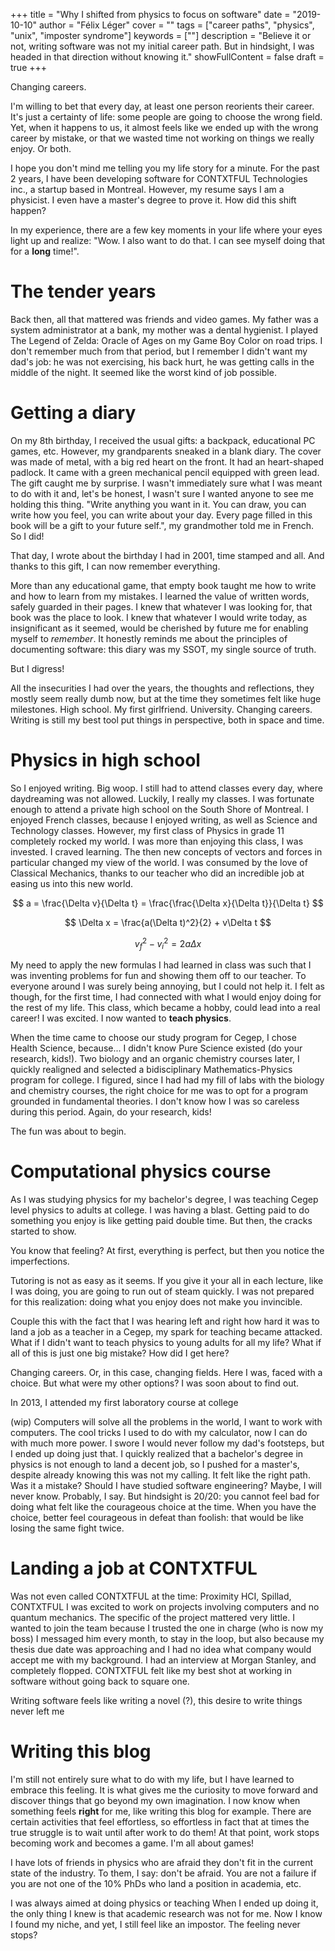 +++
title = "Why I shifted from physics to focus on software"
date = "2019-10-10"
author = "Félix Léger"
cover = ""
tags = ["career paths", "physics", "unix", "imposter syndrome"]
keywords = [""]
description = "Believe it or not, writing software was not my initial career path. But in hindsight, I was headed in that direction without knowing it."
showFullContent = false
draft = true
+++

Changing careers.

I'm willing to bet that every day, at least one person reorients their
career. It's just a certainty of life: some people are going to choose
the wrong field. Yet, when it happens to us, it almost feels like we
ended up with the wrong career by mistake, or that we wasted time not
working on things we really enjoy. Or both.

I hope you don't mind me telling you my life story for a minute. For
the past 2 years, I have been developing software for CONTXTFUL
Technologies inc., a startup based in Montreal. However, my resume
says I am a physicist. I even have a master's degree to prove it. How
did this shift happen?

In my experience, there are a few key moments in your life where your
eyes light up and realize: "Wow. I also want to do that. I can see
myself doing that for a **long** time!".

The tender years
================
Back then, all that mattered was friends and video games. My father
was a system administrator at a bank, my mother was a dental
hygienist. I played The Legend of Zelda: Oracle of Ages on my Game Boy
Color on road trips.  I don't remember much from that period, but I
remember I didn't want my dad's job: he was not exercising, his back
hurt, he was getting calls in the middle of the night. It seemed like
the worst kind of job possible.

Getting a diary
===============
On my 8th birthday, I received the usual gifts: a backpack,
educational PC games, etc. However, my grandparents sneaked in a blank
diary. The cover was made of metal, with a big red heart on the front.
It had an heart-shaped padlock. It came with a green mechanical pencil
equipped with green lead. The gift caught me by surprise. I wasn't
immediately sure what I was meant to do with it and, let's be honest,
I wasn't sure I wanted anyone to see me holding this thing. "Write
anything you want in it. You can draw, you can write how you feel, you
can write about your day. Every page filled in this book will be a
gift to your future self.", my grandmother told me in French. So I
did!

That day, I wrote about the birthday I had in 2001, time stamped and
all. And thanks to this gift, I can now remember everything.

More than any educational game, that empty book taught me how to write
and how to learn from my mistakes. I learned the value of written
words, safely guarded in their pages. I knew that whatever I was
looking for, that book was the place to look. I knew that whatever I
would write today, as insignificant as it seemed, would be cherished
by future me for enabling myself to *remember*. It honestly reminds me
about the principles of documenting software: this diary was my SSOT,
my single source of truth.

But I digress!

All the insecurities I had over the years, the thoughts and
reflections, they mostly seem really dumb now, but at the time they
sometimes felt like huge milestones. High school. My first girlfriend.
University. Changing careers. Writing is still my best tool put things
in perspective, both in space and time.

Physics in high school
======================
So I enjoyed writing. Big woop. I still had to attend classes every
day, where daydreaming was not allowed.  Luckily, I really my classes.
I was fortunate enough to attend a private high school on the South
Shore of Montreal.  I enjoyed French classes, because I enjoyed
writing, as well as Science and Technology classes.  However, my first
class of Physics in grade 11 completely rocked my world. I was more
than enjoying this class, I was invested. I craved learning. The then
new concepts of vectors and forces in particular changed my view of
the world. I was consumed by the love of Classical Mechanics, thanks
to our teacher who did an incredible job at easing us into this new
world.

$$
a = \frac{\Delta v}{\Delta t} = \frac{\frac{\Delta x}{\Delta t}}{\Delta t}
$$

$$
\Delta x = \frac{a(\Delta t)^2}{2} + v\Delta t
$$

$$
v_f^2 - v_i^2 = 2a\Delta x
$$

My need to apply the new formulas I had learned in class was such that
I was inventing problems for fun and showing them off to our teacher.
To everyone around I was surely being annoying, but I could not help
it. I felt as though, for the first time, I had connected with what I
would enjoy doing for the rest of my life.  This class, which became a
hobby, could lead into a real career! I was excited. I now wanted to
**teach physics**.

When the time came to choose our study program for Cegep, I chose
Health Science, because... I  didn't know Pure Science existed (do
your research, kids!). Two biology and an organic chemistry courses
later, I quickly realigned and selected a bidisciplinary
Mathematics-Physics program for college. I figured, since I had had my
fill of labs with the biology and chemistry courses, the right choice
for me was to opt for a program grounded in fundamental theories. I
don't know how I was so careless during this period. Again, do your
research, kids!

The fun was about to begin.

Computational physics course
============================
As I was studying physics for my bachelor's degree, I was teaching
Cegep level physics to adults at college. I was having a blast.
Getting paid to do something you enjoy is like getting paid double
time. But then, the cracks started to show.

You know that feeling? At first, everything is perfect, but then you
notice the imperfections.

Tutoring is not as easy as it seems. If you give it your all in each
lecture, like I was doing, you are going to run out of steam quickly.
I was not prepared for this realization: doing what you enjoy does not
make you invincible.

Couple this with the fact that I was hearing left and right how hard
it was to land a job as a teacher in a Cegep, my spark for teaching
became attacked. What if I didn't want to teach physics to young
adults for all my life? What if all of this is just one big mistake?
How did I get here?

Changing careers. Or, in this case, changing fields. Here I was, faced
with a choice. But what were my other options? I was soon about to
find out.

In 2013, I attended my first laboratory course at college

(wip)
Computers will solve all the problems in the world, I want to work
with computers. The cool tricks I used to do with my calculator, now I
can do with much more power. I swore I would never follow my dad's
footsteps, but I ended up doing just that.  I quickly realized that a
bachelor's degree in physics is not enough to land a decent job, so I
pushed for a master's, despite already knowing this was not my
calling. It felt like the right path. Was it a mistake?  Should I have
studied software engineering? Maybe, I will never know. Probably, I
say. But hindsight is 20/20: you cannot feel bad for doing what felt
like the courageous choice at the time. When you have the choice,
better feel courageous in defeat than foolish: that would be like
losing the same fight twice.

Landing a job at CONTXTFUL
==========================
Was not even called CONTXTFUL at the time: Proximity HCI, Spillad,
CONTXTFUL I was excited to work on projects involving computers and no
quantum mechanics. The specific of the project mattered very little. I
wanted to join the team because I trusted the one in charge (who is
now my boss) I messaged him every month, to stay in the loop, but also
because my thesis due date was approaching and I had no idea what
company would accept me with my background. I had an interview at
Morgan Stanley, and completely flopped. CONTXTFUL felt like my best
shot at working in software without going back to square one.

Writing software feels like writing a novel (?), this desire to write
things never left me

Writing this blog
=================
I'm still not entirely sure what to do with my life, but I have
learned to embrace this feeling. It is what gives me the curiosity to
move forward and discover things that go beyond my own imagination. I
now know when something feels **right** for me, like writing this blog
for example. There are certain activities that feel effortless, so
effortless in fact that at times the true struggle is to wait until
after work to do them! At that point, work stops becoming work and
becomes a game. I'm all about games!



I have lots of friends in physics who are afraid they don't fit in the
current state of the industry. To them, I say: don't be afraid. You
are not a failure if you are not one of the 10% PhDs who land a
position in academia, etc.

I was always aimed at doing physics or teaching When I ended up doing
it, the only thing I knew is that academic research was not for me.
Now I know I found my niche, and yet, I still feel like an impostor.
The feeling never stops?
